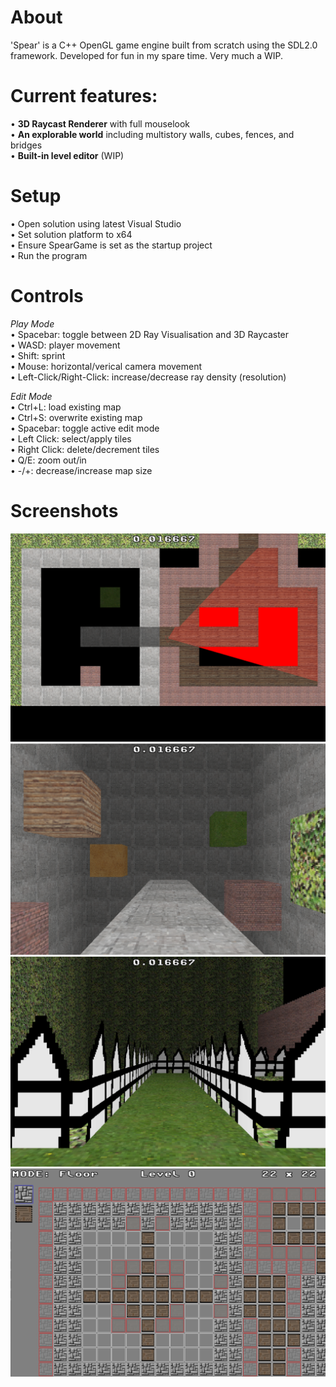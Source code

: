 # About
'Spear' is a C++ OpenGL game engine built from scratch using the SDL2.0 framework. Developed for fun in my spare time. Very much a WIP.

# Current features:
•  **3D Raycast Renderer** with full mouselook\
•  **An explorable world** including multistory walls, cubes, fences, and bridges\
•  **Built-in level editor** (WIP)

# Setup
• Open solution using latest Visual Studio\
• Set solution platform to x64\
• Ensure SpearGame is set as the startup project\
• Run the program

# Controls
*Play Mode*\
• Spacebar: toggle between 2D Ray Visualisation and 3D Raycaster\
• WASD: player movement\
• Shift: sprint\
• Mouse: horizontal/verical camera movement\
• Left-Click/Right-Click: increase/decrease ray density (resolution)

*Edit Mode*\
• Ctrl+L: load existing map\
• Ctrl+S: overwrite existing map\
• Spacebar: toggle active edit mode\
• Left Click: select/apply tiles\
• Right Click: delete/decrement tiles\
• Q/E: zoom out/in\
• -/+: decrease/increase map size

# Screenshots
![2D View](Screenshots/2DView.png)
![3D View](Screenshots/3DView.png)
![Fence View](Screenshots/FenceView.png)
![Level Editor](Screenshots/LevelEditor.png)